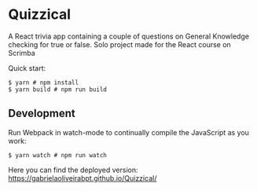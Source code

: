 # Quizzical

A React trivia app containing a couple of questions on General Knowledge checking for true or false. 
Solo project made for the React course on Scrimba

Quick start:

```
$ yarn # npm install
$ yarn build # npm run build
````

## Development

Run Webpack in watch-mode to continually compile the JavaScript as you work:

```
$ yarn watch # npm run watch
```

Here you can find the deployed version: https://gabrielaoliveirabpt.github.io/Quizzical/